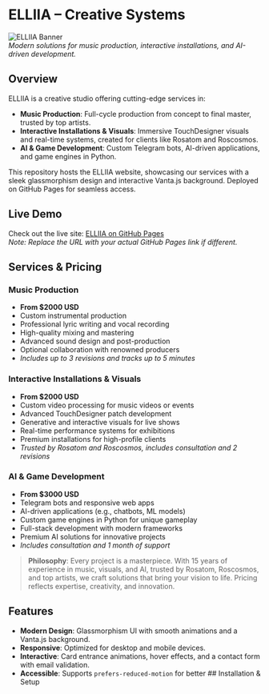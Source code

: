 # ELLIIA – Creative Systems

![ELLIIA Banner](https://via.placeholder.com/1200x300.png?text=ELLIIA+Creative+Systems)  
*Modern solutions for music production, interactive installations, and AI-driven development.*

## Overview

ELLIIA is a creative studio offering cutting-edge services in:
- **Music Production**: Full-cycle production from concept to final master, trusted by top artists.
- **Interactive Installations & Visuals**: Immersive TouchDesigner visuals and real-time systems, created for clients like Rosatom and Roscosmos.
- **AI & Game Development**: Custom Telegram bots, AI-driven applications, and game engines in Python.

This repository hosts the ELLIIA website, showcasing our services with a sleek glassmorphism design and interactive Vanta.js background. Deployed on GitHub Pages for seamless access.

## Live Demo

Check out the live site: [ELLIIA on GitHub Pages](https://0penagi.github.io/Holographic-AI-Liana/)  
*Note: Replace the URL with your actual GitHub Pages link if different.*

## Services & Pricing

### Music Production
- **From $2000 USD**
- Custom instrumental production
- Professional lyric writing and vocal recording
- High-quality mixing and mastering
- Advanced sound design and post-production
- Optional collaboration with renowned producers
- *Includes up to 3 revisions and tracks up to 5 minutes*

### Interactive Installations & Visuals
- **From $2000 USD**
- Custom video processing for music videos or events
- Advanced TouchDesigner patch development
- Generative and interactive visuals for live shows
- Real-time performance systems for exhibitions
- Premium installations for high-profile clients
- *Trusted by Rosatom and Roscosmos, includes consultation and 2 revisions*

### AI & Game Development
- **From $3000 USD**
- Telegram bots and responsive web apps
- AI-driven applications (e.g., chatbots, ML models)
- Custom game engines in Python for unique gameplay
- Full-stack development with modern frameworks
- Premium AI solutions for innovative projects
- *Includes consultation and 1 month of support*

> **Philosophy**: Every project is a masterpiece. With 15 years of experience in music, visuals, and AI, trusted by Rosatom, Roscosmos, and top artists, we craft solutions that bring your vision to life. Pricing reflects expertise, creativity, and innovation.

## Features

- **Modern Design**: Glassmorphism UI with smooth animations and a Vanta.js background.
- **Responsive**: Optimized for desktop and mobile devices.
- **Interactive**: Card entrance animations, hover effects, and a contact form with email validation.
- **Accessible**: Supports `prefers-reduced-motion` for better ## Installation & Setup

